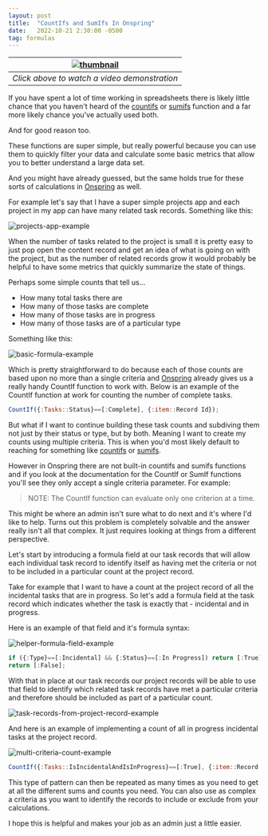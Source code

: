 ```yaml
---
layout: post
title:  "CountIfs and SumIfs In Onspring"
date:   2022-10-21 2:30:00 -0500
tag: formulas
---
```


 | [![thumbnail](/thehelpfuladmin/assets/2022-10-20-countifs-sumifs-in-onspring/thumbnail.png)](https://www.youtube.com/watch?v=CfpsO7_Emd0) |
 |:--:|
 |*Click above to watch a video demonstration*|

If you have spent a lot of time working in spreadsheets there is likely little chance that you haven't heard of the [countifs](https://support.microsoft.com/en-us/office/countifs-function-dda3dc6e-f74e-4aee-88bc-aa8c2a866842) or [sumifs](https://support.microsoft.com/en-us/office/sumifs-function-c9e748f5-7ea7-455d-9406-611cebce642b) function and a far more likely chance you've actually used both.

And for good reason too.

These functions are super simple, but really powerful because you can use them to quickly filter your data and calculate some basic metrics that allow you to better understand a large data set.

And you might have already guessed, but the same holds true for these sorts of calculations in [Onspring](https://onspring.com/) as well.

For example let's say that I have a super simple projects app and each project in my app can have many related task records. Something like this:

![projects-app-example](/thehelpfuladmin/assets/2022-10-20-countifs-sumifs-in-onspring/projects-app-example.png)

When the number of tasks related to the project is small it is pretty easy to just pop open the content record and get an idea of what is going on with the project, but as the number of related records grow it would probably be helpful to have some metrics that quickly summarize the state of things.

Perhaps some simple counts that tell us...

+ How many total tasks there are
+ How many of those tasks are complete
+ How many of those tasks are in progress
+ How many of those tasks are of a particular type

Something like this:

![basic-formula-example](/thehelpfuladmin/assets/2022-10-20-countifs-sumifs-in-onspring/basic-formula-examples.png)

Which is pretty straightforward to do because each of those counts are based upon no more than a single criteria and [Onspring](https://onspring.com/) already gives us a really handy CountIf function to work with. Below is an example of the CountIf function at work for counting the number of complete tasks.

```js
CountIf({:Tasks::Status}==[:Complete], {:item::Record Id});
```

But what if I want to continue building these task counts and subdiving them not just by their status or type, but by both. Meaning I want to create my counts using multiple criteria. This is when you'd most likely default to reaching for something like [countifs](https://support.microsoft.com/en-us/office/countifs-function-dda3dc6e-f74e-4aee-88bc-aa8c2a866842) or [sumifs](https://support.microsoft.com/en-us/office/sumifs-function-c9e748f5-7ea7-455d-9406-611cebce642b).

However in Onspring there are not built-in countifs and sumifs functions and if you look at the documentation for the CountIf or SumIf functions you'll see they only accept a single criteria parameter. For example:

> NOTE: The CountIf function can evaluate only one criterion at a time.

This might be where an admin isn't sure what to do next and it's where I'd like to help. Turns out this problem is completely solvable and the answer really isn't all that complex. It just requires looking at things from a different perspective.

Let's start by introducing a formula field at our task records that will allow each individual task record to identify itself as having met the criteria or not to be included in a particular count at the project record.

Take for example that I want to have a count at the project record of all the incidental tasks that are in progress. So let's add a formula field at the task record which indicates whether the task is exactly that - incidental and in progress.

Here is an example of that field and it's formula syntax:

![helper-formula-field-example](/thehelpfuladmin/assets/2022-10-20-countifs-sumifs-in-onspring/helper-formula-field-example.gif)

```js
if ({:Type}==[:Incidental] && {:Status}==[:In Progress]) return [:True];
return [:False];
```

With that in place at our task records our project records will be able to use that field to identify which related task records have met a particular criteria and therefore should be included as part of a particular count.

![task-records-from-project-record-example](/thehelpfuladmin/assets/2022-10-20-countifs-sumifs-in-onspring/task-records-from-project-record-example.png)

And here is an example of implementing a count of all in progress incidental tasks at the project record.

![multi-criteria-count-example](/thehelpfuladmin/assets/2022-10-20-countifs-sumifs-in-onspring/multi-criteria-count-example.png)

```js
CountIf({:Tasks::IsIncidentalAndIsInProgress}==[:True], {:item::Record Id});
```

This type of pattern can then be repeated as many times as you need to get at all the different sums and counts you need. You can also use as complex a criteria as you want to identify the records to include or exclude from your calculations.

I hope this is helpful and makes your job as an admin just a little easier.
